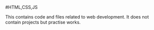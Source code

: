 #HTML,CSS,JS

This contains code and files related to web development. It does not contain projects but practise works.
